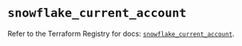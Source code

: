 # `snowflake_current_account`

Refer to the Terraform Registry for docs: [`snowflake_current_account`](https://registry.terraform.io/providers/snowflakedb/snowflake/2.4.0/docs/resources/current_account).
